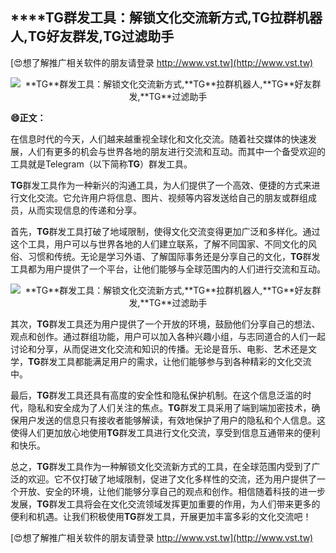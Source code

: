 ## ****TG**群发工具：解锁文化交流新方式,**TG**拉群机器人,**TG**好友群发,**TG**过滤助手**

[😍想了解推广相关软件的朋友请登录 http://www.vst.tw](http://www.vst.tw)

 <center><img src="https://vst.tw/MP4/tuiguang/png/4.png" alt="**TG**群发工具：解锁文化交流新方式,**TG**拉群机器人,**TG**好友群发,**TG**过滤助手"></center>

**😄正文：**

在信息时代的今天，人们越来越重视全球化和文化交流。随着社交媒体的快速发展，人们有更多的机会与世界各地的朋友进行交流和互动。而其中一个备受欢迎的工具就是Telegram（以下简称**TG**）群发工具。

**TG**群发工具作为一种新兴的沟通工具，为人们提供了一个高效、便捷的方式来进行文化交流。它允许用户将信息、图片、视频等内容发送给自己的朋友或群组成员，从而实现信息的传递和分享。

首先，**TG**群发工具打破了地域限制，使得文化交流变得更加广泛和多样化。通过这个工具，用户可以与世界各地的人们建立联系，了解不同国家、不同文化的风俗、习惯和传统。无论是学习外语、了解国际事务还是分享自己的文化，**TG**群发工具都为用户提供了一个平台，让他们能够与全球范围内的人们进行交流和互动。

 <center><img src="https://vst.tw/MP4/tuiguang/png/4.png" alt="**TG**群发工具：解锁文化交流新方式,**TG**拉群机器人,**TG**好友群发,**TG**过滤助手"></center>

其次，**TG**群发工具还为用户提供了一个开放的环境，鼓励他们分享自己的想法、观点和创作。通过群组功能，用户可以加入各种兴趣小组，与志同道合的人们一起讨论和分享，从而促进文化交流和知识的传播。无论是音乐、电影、艺术还是文学，**TG**群发工具都能满足用户的需求，让他们能够参与到各种精彩的文化交流中。

最后，**TG**群发工具还具有高度的安全性和隐私保护机制。在这个信息泛滥的时代，隐私和安全成为了人们关注的焦点。**TG**群发工具采用了端到端加密技术，确保用户发送的信息只有接收者能够解读，有效地保护了用户的隐私和个人信息。这使得人们更加放心地使用**TG**群发工具进行文化交流，享受到信息互通带来的便利和快乐。

总之，**TG**群发工具作为一种解锁文化交流新方式的工具，在全球范围内受到了广泛的欢迎。它不仅打破了地域限制，促进了文化多样性的交流，还为用户提供了一个开放、安全的环境，让他们能够分享自己的观点和创作。相信随着科技的进一步发展，**TG**群发工具将会在文化交流领域发挥更加重要的作用，为人们带来更多的便利和机遇。让我们积极使用**TG**群发工具，开展更加丰富多彩的文化交流吧！

[😍想了解推广相关软件的朋友请登录 http://www.vst.tw](http://www.vst.tw)



